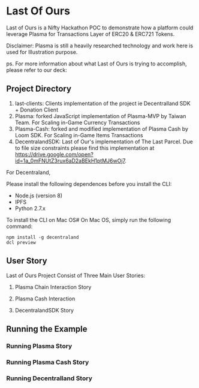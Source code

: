 # Last Of Ours

Last of Ours is a Nifty Hackathon POC to demonstrate how a platform could leverage Plasma for Transactions Layer of ERC20 & ERC721 Tokens.

Disclaimer: Plasma is still a heavily researched technology and work here is used for Illustration purpose.

ps. For more information about what Last of Ours is trying to accomplish, please refer to our deck:

## Project Directory

1. last-clients: Clients implementation of the project ie Decentralland SDK + Donation Client
2. Plasma: forked JavaScript implementation of Plasma-MVP by Taiwan Team. For Scaling in-Game Currency Transactions
3. Plasma-Cash: forked and modified implementation of Plasma Cash by Loom SDK. For Scaling in-Game Items Transactions
4. DecentralandSDK: Last of Our's implementation of The Last Parcel. Due to file size constraints please find this implementation at https://drive.google.com/open?id=1a_0mFNUtZ3rux6aD2aBEkH1ptMJ6wOj7.

For Decentraland,

Please install the following dependences before you install the CLI:

- Node.js (version 8)
- IPFS
- Python 2.7.x

To install the CLI on Mac OS#
On Mac OS, simply run the following command:

```
npm install -g decentraland
dcl preview
```

## User Story
Last of Ours Project Consist of Three Main User Stories:

1. Plasma Chain Interaction Story

2. Plasma Cash Interaction

3. DecentralandSDK Story

## Running the Example

### Running Plasma Story

### Running Plasma Cash Story

### Running Decentralland Story